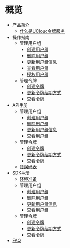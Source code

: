 # 概览

* 产品简介
    * [什么是UCloud令牌服务](management_monitor/utoken/intro/whatutokenis)
* 操作指南
    * 管理用户组 
        * [创建用户组](management_monitor/utoken/operation/mgr_client/create_client) 
        * [删除用户组](management_monitor/utoken/operation/mgr_client/delete_client)
        * [更新用户组信息](management_monitor/utoken/operation/mgr_client/update_client)
        * [查看用户组](management_monitor/utoken/operation/mgr_client/query_client)
        * [授权用户组](management_monitor/utoken/operation/mgr_client/auth_client)     
    * 管理令牌
        * [创建令牌](management_monitor/utoken/operation/mgr_token/create_token)
        * [更新令牌续期方式](management_monitor/utoken/operation/mgr_token/update_token)
        * [查看令牌](management_monitor/utoken/operation/mgr_token/query_token)
* API手册
    * 管理用户组
        * [创建用户组](management_monitor/utoken/developer/mgr_client/create_client)
        * [删除用户组](management_monitor/utoken/developer/mgr_client/delete_client)
        * [更新用户组信息](management_monitor/utoken/developer/mgr_client/update_client)
        * [查看用户组](management_monitor/utoken/developer/mgr_client/query_client)
    * 管理令牌
        * [创建令牌](management_monitor/utoken/developer/mgr_token/create_token)
        * [更新令牌续期方式](management_monitor/utoken/developer/mgr_token/update_token)
        * [查看令牌](management_monitor/utoken/developer/mgr_token/query_token)
    * [错误码表](management_monitor/utoken/developer/errorcode)
* SDK手册
    * [环境准备](management_monitor/utoken/sdk/prerequisites)
    * 管理用户组
        * [创建用户组](management_monitor/utoken/sdk/mgr_client/create_client)
        * [删除用户组](management_monitor/utoken/sdk/mgr_client/delete_client)
        * [更新用户组信息](management_monitor/utoken/sdk/mgr_client/update_client)
        * [查看用户组](management_monitor/utoken/sdk/mgr_client/get_client)
    * 管理令牌
        * [创建令牌](management_monitor/utoken/sdk/mgr_token/create_token)
        * [更新令牌续期方式](management_monitor/utoken/sdk/mgr_token/update_token)
        * [查看令牌](management_monitor/utoken/sdk/mgr_token/get_token)
* [FAQ](management_monitor/utoken/faq)






    
   
   
    
        